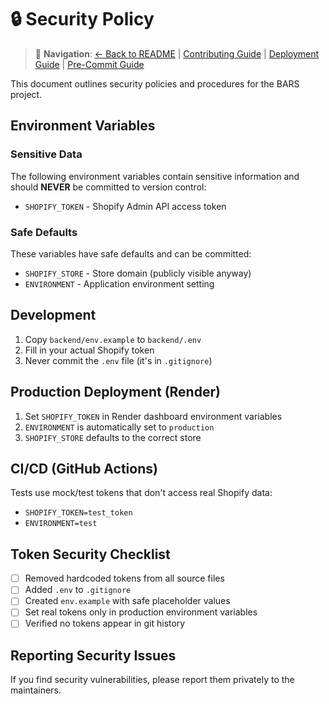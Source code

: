 # 🔒 Security Policy

> 📖 **Navigation**: [← Back to README](../README.md) | [Contributing Guide](1_CONTRIBUTING.md) | [Deployment Guide](2_DEPLOYMENT.md) | [Pre-Commit Guide](4_PRE_COMMIT_GUIDE.md)

This document outlines security policies and procedures for the BARS project.

## Environment Variables

### Sensitive Data
The following environment variables contain sensitive information and should **NEVER** be committed to version control:

- `SHOPIFY_TOKEN` - Shopify Admin API access token

### Safe Defaults
These variables have safe defaults and can be committed:
- `SHOPIFY_STORE` - Store domain (publicly visible anyway)
- `ENVIRONMENT` - Application environment setting

## Development

1. Copy `backend/env.example` to `backend/.env`
2. Fill in your actual Shopify token
3. Never commit the `.env` file (it's in `.gitignore`)

## Production Deployment (Render)

1. Set `SHOPIFY_TOKEN` in Render dashboard environment variables
2. `ENVIRONMENT` is automatically set to `production`
3. `SHOPIFY_STORE` defaults to the correct store

## CI/CD (GitHub Actions)

Tests use mock/test tokens that don't access real Shopify data:
- `SHOPIFY_TOKEN=test_token`
- `ENVIRONMENT=test`

## Token Security Checklist

- [ ] Removed hardcoded tokens from all source files
- [ ] Added `.env` to `.gitignore`
- [ ] Created `env.example` with safe placeholder values
- [ ] Set real tokens only in production environment variables
- [ ] Verified no tokens appear in git history

## Reporting Security Issues

If you find security vulnerabilities, please report them privately to the maintainers.
